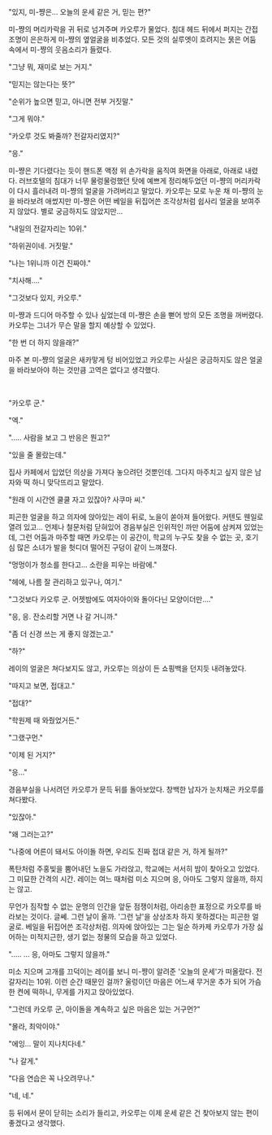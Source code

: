 
"있지, 미-쨩은... 오늘의 운세 같은 거, 믿는 편?"

미-쨩의 머리카락을 귀 뒤로 넘겨주며 카오루가 물었다. 침대 헤드 뒤에서 퍼지는 간접조명이 은은하게 미-쨩의 옆얼굴을 비추었다. 모든 것의 실루엣이 흐려지는 묽은 어둠 속에서 미-쨩의 웃음소리가 들렸다.

"그냥 뭐, 재미로 보는 거지."

"믿지는 않는다는 뜻?"

"순위가 높으면 믿고, 아니면 전부 거짓말."

"그게 뭐야."

"카오루 것도 봐줄까? 전갈자리였지?"

"응."

미-쨩은 기다렸다는 듯이 핸드폰 액정 위 손가락을 움직여 화면을 아래로, 아래로 내렸다. 러브호텔의 침대가 너무 물렁물렁했던 탓에 예쁘게 정리해두었던 미-쨩의 머리카락이 다시 흘러내려 미-쨩의 얼굴을 가려버리고 말았다. 카오루는 모로 누운 채 미-쨩의 눈을 바라보려 애썼지만 미-쨩은 어떤 베일을 뒤집어쓴 조각상처럼 쉽사리 얼굴을 보여주지 않았다. 별로 궁금하지도 않았지만...

"내일의 전갈자리는 10위."

"하위권이네. 거짓말."

"나는 1위니까 이건 진짜야."

"치사해...."

"그것보다 있지, 카오루."

미-쨩과 드디어 마주할 수 있나 싶었는데 미-쨩은 손을 뻗어 방의 모든 조명을 꺼버렸다. 카오루는 그녀가 무슨 말을 할지 예상할 수 있었다.

"한 번 더 하지 않을래?"

마주 본 미-쨩의 얼굴은 새카맣게 텅 비어있었고 카오루는 사실은 궁금하지도 않은 얼굴을 바라보아야 하는 것만큼 고역은 없다고 생각했다.

&nbsp;


"카오루 군."

"엑."

"..... 사람을 보고 그 반응은 뭔고?"

"있을 줄 몰랐는데."

집사 카페에서 입었던 의상을 가져다 놓으려던 것뿐인데. 그다지 마주치고 싶지 않은 남자와 떡 하니 맞닥뜨리고 말았다.

"원래 이 시간엔 쿨쿨 자고 있잖아? 사쿠마 씨."

피곤한 얼굴을 하고 의자에 앉아있는 레이 뒤로, 노을이 쏟아져 들어왔다. 커텐도 웬일로 열려 있고... 언제나 철문처럼 닫혀있어 경음부실은 인위적인 까만 어둠에 삼켜져 있었는데, 그런 어둠과 마주할 때면 카오루는 이 공간이, 학교의 누구도 찾을 수 없는 곳, 호기심 많은 소녀가 발을 헛디뎌 떨어진 구덩이 같이 느껴졌다.

"멍멍이가 청소를 한다고... 소란을 피우는 바람에."

"헤에, 나름 잘 관리하고 있구나, 여기."

"그것보다 카오루 군. 어젯밤에도 여자아이와 돌아다닌 모양이더만...."

"응, 응. 잔소리할 거면 나 갈 거니까."

"좀 더 신경 쓰는 게 좋지 않겠는고."

"하?"

레이의 얼굴은 쳐다보지도 않고, 카오루는 의상이 든 쇼핑백을 던지듯 내려놓았다.

"따지고 보면, 접대고."

"접대?"

"학원제 때 와줬었거든."

"그랬구먼."

"이제 된 거지?"

"응..."

경음부실을 나서려던 카오루가 문득 뒤를 돌아보았다. 창백한 남자가 눈치채곤 카오루를 쳐다봤다.

"있잖아."

"왜 그러는고?"

"나중에 어른이 돼서도 아이돌 하면, 우리도 진짜 접대 같은 거, 하게 될까?"

폭탄처럼 주홍빛을 뿜어내던 노을도 가라앉고, 학교에는 서서히 밤이 찾아오고 있었다. 그 미묘한 간격의 시간. 레이는 여느 때처럼 미소 지으며 응, 아마도 그렇지 않을까, 하지는 않고.

무언가 짐작할 수 없는 운명의 인간을 앞둔 점쟁이처럼, 아리송한 표정으로 카오루를 바라보는 것이다. 글쎄. 그런 날이 올까. '그런 날'을 상상조차 하지 못하겠다는 피곤한 얼굴로. 베일을 뒤집어쓴 조각상처럼. 의자에 앉아있는 그는 일순 하카제 카오루가 가장 싫어하는 미적지근한, 생기 없는 정물의 모습을 하고 있었다.

"..... ... 응, 아마도 그렇지 않을까."

미소 지으며 고개를 끄덕이는 레이를 보니 미-쨩이 알려준 '오늘의 운세'가 떠올랐다. 전갈자리는 10위. 이런 순간 때문인 걸까? 울렁이던 마음은 어느새 무거운 추가 되어 가슴 한 켠에 떡하니, 무게를 가지고 앉아있었다.

"그런데 카오루 군, 아이돌을 계속하고 싶은 마음은 있는 거구먼?"

"몰라, 최악이야."

"에잉... 말이 지나치다네."

"나 갈게."

"다음 연습은 꼭 나오려무나."

"네, 네."

등 뒤에서 문이 닫히는 소리가 들리고, 카오루는 이제 운세 같은 건 찾아보지 않는 편이 좋겠다고 생각했다.




&nbsp;
&nbsp;
&nbsp;






